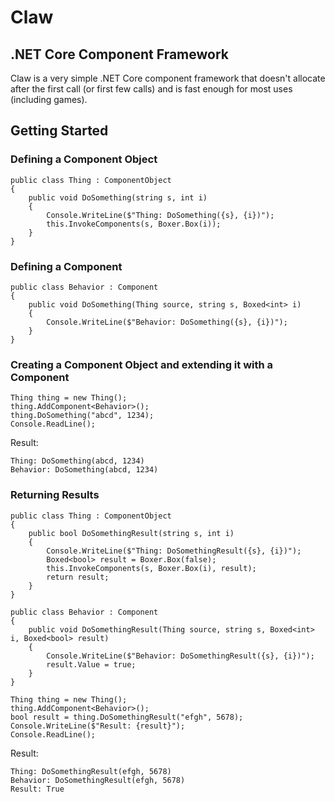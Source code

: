 # Claw
## .NET Core Component Framework

Claw is a very simple .NET Core component framework that doesn't allocate after the first call (or first few calls) and is fast enough for most uses (including games).

## Getting Started

### Defining a Component Object

```
public class Thing : ComponentObject
{
    public void DoSomething(string s, int i)
    {
        Console.WriteLine($"Thing: DoSomething({s}, {i})");
        this.InvokeComponents(s, Boxer.Box(i));
    }
}
```

### Defining a Component

```
public class Behavior : Component
{
    public void DoSomething(Thing source, string s, Boxed<int> i)
    {
        Console.WriteLine($"Behavior: DoSomething({s}, {i})");
    }
}
```

### Creating a Component Object and extending it with a Component

```
Thing thing = new Thing();
thing.AddComponent<Behavior>();
thing.DoSomething("abcd", 1234);
Console.ReadLine();
```

Result:

```
Thing: DoSomething(abcd, 1234)
Behavior: DoSomething(abcd, 1234)
```

### Returning Results

```
public class Thing : ComponentObject
{
    public bool DoSomethingResult(string s, int i)
    {
        Console.WriteLine($"Thing: DoSomethingResult({s}, {i})");
        Boxed<bool> result = Boxer.Box(false);
        this.InvokeComponents(s, Boxer.Box(i), result);
        return result;
    }
}
```

```
public class Behavior : Component
{
    public void DoSomethingResult(Thing source, string s, Boxed<int> i, Boxed<bool> result)
    {
        Console.WriteLine($"Behavior: DoSomethingResult({s}, {i})");
        result.Value = true;
    }
}
```

```
Thing thing = new Thing();
thing.AddComponent<Behavior>();
bool result = thing.DoSomethingResult("efgh", 5678);
Console.WriteLine($"Result: {result}");
Console.ReadLine();
```

Result:

```
Thing: DoSomethingResult(efgh, 5678)
Behavior: DoSomethingResult(efgh, 5678)
Result: True
```
